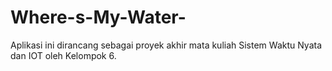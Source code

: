 # Where-s-My-Water-
Aplikasi ini dirancang sebagai proyek akhir mata kuliah Sistem Waktu Nyata dan IOT oleh Kelompok 6.
